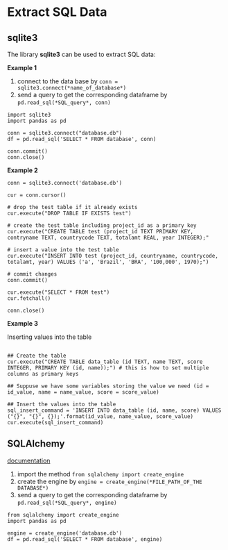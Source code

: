 # Extract SQL Data

## sqlite3

The library **sqlite3** can be used to extract SQL data:


**Example 1**

1. connect to the data base by `conn = sqlite3.connect(*name_of_database*)`
2. send a query to get the corresponding dataframe by `pd.read_sql(*SQL_query*, conn)`

```python3
import sqlite3
import pandas as pd

conn = sqlite3.connect("database.db")
df = pd.read_sql('SELECT * FROM database', conn)

conn.commit()
conn.close()
```


**Example 2**

```python3
conn = sqlite3.connect('database.db')

cur = conn.cursor()

# drop the test table if it already exists
cur.execute("DROP TABLE IF EXISTS test")

# create the test table including project_id as a primary key
cur.execute("CREATE TABLE test (project_id TEXT PRIMARY KEY, contryname TEXT, countrycode TEXT, totalamt REAL, year INTEGER);"

# insert a value into the test table
cur.execute("INSERT INTO test (project_id, countryname, countrycode, totalamt, year) VALUES ('a', 'Brazil', 'BRA', '100,000', 1970);")

# commit changes
conn.commit()

cur.execute("SELECT * FROM test")
cur.fetchall()

conn.close() 
```

**Example 3**

Inserting values into the table

```python3

## Create the table
cur.execute("CREATE TABLE data_table (id TEXT, name TEXT, score INTEGER, PRIMARY KEY (id, name));") # this is how to set multiple columns as primary keys

## Suppuse we have some variables storing the value we need (id = id_value, name = name_value, score = score_value)

## Insert the values into the table
sql_insert_command = 'INSERT INTO data_table (id, name, score) VALUES ("{}", "{}", {});'.format(id_value, name_value, score_value)
cur.execute(sql_insert_command)

```

## SQLAlchemy

[documentation](https://docs.sqlalchemy.org/en/14/core/engines.html)

1. import the method `from sqlalchemy import create_engine`
2. create the engine by `engine = create_engine(*FILE_PATH_OF_THE DATABASE*)`
3. send a query to get the corresponding dataframe by `pd.read_sql(*SQL_query*, engine)`

```python3
from sqlalchemy import create_engine
import pandas as pd

engine = create_engine('database.db')
df = pd.read_sql('SELECT * FROM database', engine)
```
